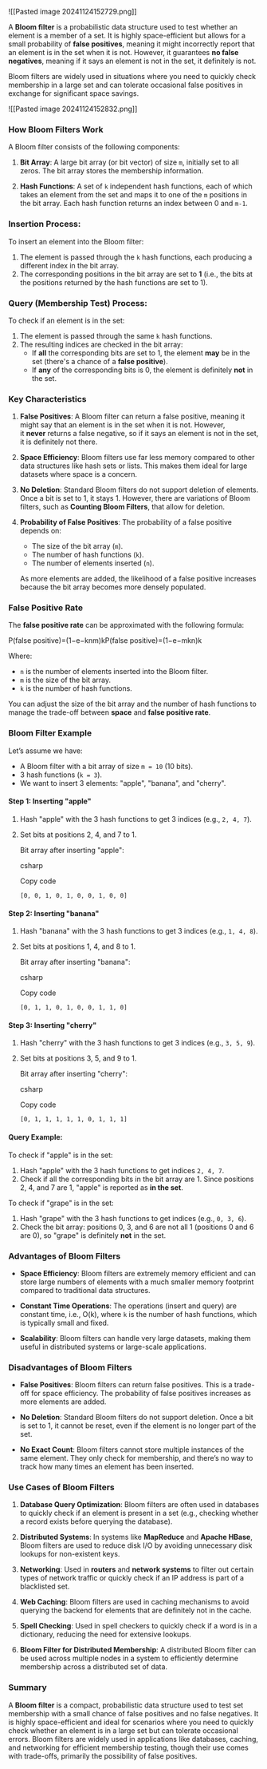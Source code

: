 ![[Pasted image 20241124152729.png]]

A **Bloom filter** is a probabilistic data structure used to test whether an element is a member of a set. It is highly space-efficient but allows for a small probability of **false positives**, meaning it might incorrectly report that an element is in the set when it is not. However, it guarantees **no false negatives**, meaning if it says an element is not in the set, it definitely is not.

Bloom filters are widely used in situations where you need to quickly check membership in a large set and can tolerate occasional false positives in exchange for significant space savings.


![[Pasted image 20241124152832.png]]

### **How Bloom Filters Work**

A Bloom filter consists of the following components:

1. **Bit Array**: A large bit array (or bit vector) of size `m`, initially set to all zeros. The bit array stores the membership information.
    
2. **Hash Functions**: A set of `k` independent hash functions, each of which takes an element from the set and maps it to one of the `m` positions in the bit array. Each hash function returns an index between 0 and `m-1`.
    

### **Insertion Process:**

To insert an element into the Bloom filter:

1. The element is passed through the `k` hash functions, each producing a different index in the bit array.
2. The corresponding positions in the bit array are set to **1** (i.e., the bits at the positions returned by the hash functions are set to 1).

### **Query (Membership Test) Process:**

To check if an element is in the set:

1. The element is passed through the same `k` hash functions.
2. The resulting indices are checked in the bit array:
    - If **all** the corresponding bits are set to 1, the element **may** be in the set (there's a chance of a **false positive**).
    - If **any** of the corresponding bits is 0, the element is definitely **not** in the set.

### **Key Characteristics**

1. **False Positives**: A Bloom filter can return a false positive, meaning it might say that an element is in the set when it is not. However, it **never** returns a false negative, so if it says an element is not in the set, it is definitely not there.
    
2. **Space Efficiency**: Bloom filters use far less memory compared to other data structures like hash sets or lists. This makes them ideal for large datasets where space is a concern.
    
3. **No Deletion**: Standard Bloom filters do not support deletion of elements. Once a bit is set to 1, it stays 1. However, there are variations of Bloom filters, such as **Counting Bloom Filters**, that allow for deletion.
    
4. **Probability of False Positives**: The probability of a false positive depends on:
    
    - The size of the bit array (`m`).
    - The number of hash functions (`k`).
    - The number of elements inserted (`n`).
    
    As more elements are added, the likelihood of a false positive increases because the bit array becomes more densely populated.
    

### **False Positive Rate**

The **false positive rate** can be approximated with the following formula:

P(false positive)=(1−e−knm)kP(false positive)=(1−e−mkn​)k

Where:

- `n` is the number of elements inserted into the Bloom filter.
- `m` is the size of the bit array.
- `k` is the number of hash functions.

You can adjust the size of the bit array and the number of hash functions to manage the trade-off between **space** and **false positive rate**.

### **Bloom Filter Example**

Let’s assume we have:

- A Bloom filter with a bit array of size `m = 10` (10 bits).
- 3 hash functions (`k = 3`).
- We want to insert 3 elements: "apple", "banana", and "cherry".

#### Step 1: Inserting "apple"

1. Hash "apple" with the 3 hash functions to get 3 indices (e.g., `2, 4, 7`).
    
2. Set bits at positions 2, 4, and 7 to 1.
    
    Bit array after inserting "apple":
    
    csharp
    
    Copy code
    
    `[0, 0, 1, 0, 1, 0, 0, 1, 0, 0]`
    

#### Step 2: Inserting "banana"

1. Hash "banana" with the 3 hash functions to get 3 indices (e.g., `1, 4, 8`).
    
2. Set bits at positions 1, 4, and 8 to 1.
    
    Bit array after inserting "banana":
    
    csharp
    
    Copy code
    
    `[0, 1, 1, 0, 1, 0, 0, 1, 1, 0]`
    

#### Step 3: Inserting "cherry"

1. Hash "cherry" with the 3 hash functions to get 3 indices (e.g., `3, 5, 9`).
    
2. Set bits at positions 3, 5, and 9 to 1.
    
    Bit array after inserting "cherry":
    
    csharp
    
    Copy code
    
    `[0, 1, 1, 1, 1, 1, 0, 1, 1, 1]`
    

#### Query Example:

To check if "apple" is in the set:

1. Hash "apple" with the 3 hash functions to get indices `2, 4, 7`.
2. Check if all the corresponding bits in the bit array are 1. Since positions 2, 4, and 7 are 1, "apple" is reported as **in the set**.

To check if "grape" is in the set:

1. Hash "grape" with the 3 hash functions to get indices (e.g., `0, 3, 6`).
2. Check the bit array: positions 0, 3, and 6 are not all 1 (positions 0 and 6 are 0), so "grape" is definitely **not** in the set.

### **Advantages of Bloom Filters**

- **Space Efficiency**: Bloom filters are extremely memory efficient and can store large numbers of elements with a much smaller memory footprint compared to traditional data structures.
    
- **Constant Time Operations**: The operations (insert and query) are constant time, i.e., O(k), where `k` is the number of hash functions, which is typically small and fixed.
    
- **Scalability**: Bloom filters can handle very large datasets, making them useful in distributed systems or large-scale applications.
    

### **Disadvantages of Bloom Filters**

- **False Positives**: Bloom filters can return false positives. This is a trade-off for space efficiency. The probability of false positives increases as more elements are added.
    
- **No Deletion**: Standard Bloom filters do not support deletion. Once a bit is set to 1, it cannot be reset, even if the element is no longer part of the set.
    
- **No Exact Count**: Bloom filters cannot store multiple instances of the same element. They only check for membership, and there’s no way to track how many times an element has been inserted.
    

### **Use Cases of Bloom Filters**

1. **Database Query Optimization**: Bloom filters are often used in databases to quickly check if an element is present in a set (e.g., checking whether a record exists before querying the database).
    
2. **Distributed Systems**: In systems like **MapReduce** and **Apache HBase**, Bloom filters are used to reduce disk I/O by avoiding unnecessary disk lookups for non-existent keys.
    
3. **Networking**: Used in **routers** and **network systems** to filter out certain types of network traffic or quickly check if an IP address is part of a blacklisted set.
    
4. **Web Caching**: Bloom filters are used in caching mechanisms to avoid querying the backend for elements that are definitely not in the cache.
    
5. **Spell Checking**: Used in spell checkers to quickly check if a word is in a dictionary, reducing the need for extensive lookups.
    
6. **Bloom Filter for Distributed Membership**: A distributed Bloom filter can be used across multiple nodes in a system to efficiently determine membership across a distributed set of data.
    

### **Summary**

A **Bloom filter** is a compact, probabilistic data structure used to test set membership with a small chance of false positives and no false negatives. It is highly space-efficient and ideal for scenarios where you need to quickly check whether an element is in a large set but can tolerate occasional errors. Bloom filters are widely used in applications like databases, caching, and networking for efficient membership testing, though their use comes with trade-offs, primarily the possibility of false positives.